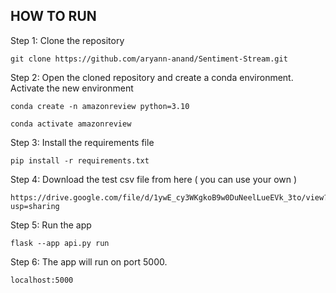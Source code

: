 ## HOW TO RUN

Step 1: Clone the repository
```
git clone https://github.com/aryann-anand/Sentiment-Stream.git
```

Step 2: Open the cloned repository and create a conda environment. Activate the new environment
```
conda create -n amazonreview python=3.10
```
```
conda activate amazonreview
```

Step 3: Install the requirements file
```
pip install -r requirements.txt
```

Step 4: Download the test csv file from here ( you can use your own )
```
https://drive.google.com/file/d/1ywE_cy3WKgkoB9w0DuNeelLueEVk_3to/view?usp=sharing
```

Step 5: Run the app
```
flask --app api.py run
```

Step 6: The app will run on port 5000. 
```
localhost:5000
```
